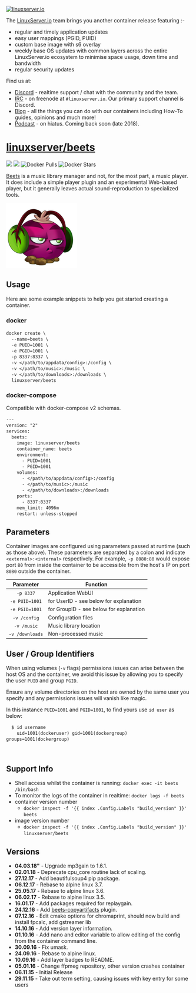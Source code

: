 <a href="https://linuxserver.io" rel="linuxserver.io">![linuxserver.io](https://raw.githubusercontent.com/linuxserver/docker-templates/master/linuxserver.io/img/linuxserver_medium.png)</a>

The [LinuxServer.io](https://linuxserver.io) team brings you another container release featuring :-

 * regular and timely application updates
 * easy user mappings (PGID, PUID)
 * custom base image with s6 overlay
 * weekly base OS updates with common layers across the entire LinuxServer.io ecosystem to minimise space usage, down time and bandwidth
 * regular security updates

Find us at:
* [Discord](https://discord.gg/YWrKVTn) - realtime support / chat with the community and the team.
* [IRC](https://irc.linuxserver.io) - on freenode at `#linuxserver.io`. Our primary support channel is Discord.
* [Blog](https://blog.linuxserver.io) - all the things you can do with our containers including How-To guides, opinions and much more!
* [Podcast](https://podcast.linuxserver.io) - on hiatus. Coming back soon (late 2018).

# [linuxserver/beets](https://github.com/linuxserver/docker-beets)
[![](https://images.microbadger.com/badges/version/linuxserver/beets.svg)](https://microbadger.com/images/linuxserverbeets "Get your own version badge on microbadger.com")
[![](https://images.microbadger.com/badges/image/linuxserver/beets.svg)](https://microbadger.com/images/linuxserver/beets "Get your own version badge on microbadger.com")
![Docker Pulls](https://img.shields.io/docker/pulls/linuxserver/beets.svg)
![Docker Stars](https://img.shields.io/docker/stars/linuxserver/beets.svg)

[Beets](http://beets.io/) is a music library manager and not, for the most part, a music player. It does include a simple player plugin and an experimental Web-based player, but it generally leaves actual sound-reproduction to specialized tools.

<a href="http://beets.io/" rel="beets">![beets](https://raw.githubusercontent.com/linuxserver/docker-templates/master/linuxserver.io/img/beets-icon.png)</a>

## Usage

Here are some example snippets to help you get started creating a container.

### docker

```
docker create \
  --name=beets \
  -e PUID=1001 \
  -e PGID=1001 \
  -p 8337:8337 \
  -v </path/to/appdata/config>:/config \
  -v </path/to/music>:/music \
  -v </path/to/downloads>:/downloads \
  linuxserver/beets
```


### docker-compose

Compatible with docker-compose v2 schemas.

```
---
version: "2"
services:
  beets:
    image: linuxserver/beets
    container_name: beets
    environment:
      - PUID=1001
      - PGID=1001
    volumes:
      - </path/to/appdata/config>:/config
      - </path/to/music>:/music
      - </path/to/downloads>:/downloads
    ports:
      - 8337:8337
    mem_limit: 4096m
    restart: unless-stopped
```

## Parameters

Container images are configured using parameters passed at runtime (such as those above). These parameters are separated by a colon and indicate `<external>:<internal>` respectively. For example, `-p 8080:80` would expose port `80` from inside the container to be accessible from the host's IP on port `8080` outside the container.

| Parameter | Function |
| :----: | --- |
| `-p 8337` | Application WebUI |
| `-e PUID=1001` | for UserID - see below for explanation |
| `-e PGID=1001` | for GroupID - see below for explanation |
| `-v /config` | Configuration files |
| `-v /music` | Music library location |
| `-v /downloads` | Non-processed music |

## User / Group Identifiers

When using volumes (`-v` flags) permissions issues can arise between the host OS and the container, we avoid this issue by allowing you to specify the user `PUID` and group `PGID`.

Ensure any volume directories on the host are owned by the same user you specify and any permissions issues will vanish like magic.

In this instance `PUID=1001` and `PGID=1001`, to find yours use `id user` as below:

```
  $ id username
    uid=1001(dockeruser) gid=1001(dockergroup) groups=1001(dockergroup)
```

&nbsp;

## Support Info

* Shell access whilst the container is running: `docker exec -it beets /bin/bash`
* To monitor the logs of the container in realtime: `docker logs -f beets`
* container version number 
  * `docker inspect -f '{{ index .Config.Labels "build_version" }}' beets`
* image version number
  * `docker inspect -f '{{ index .Config.Labels "build_version" }}' linuxserver/beets`

## Versions

* **04.03.18"** - Upgrade mp3gain to 1.6.1.
* **02.01.18** - Deprecate cpu_core routine lack of scaling.
* **27.12.17** - Add beautifulsoup4 pip package.
* **06.12.17** - Rebase to alpine linux 3.7.
* **25.05.17** - Rebase to alpine linux 3.6.
* **06.02.17** - Rebase to alpine linux 3.5.
* **16.01.17** - Add packages required for replaygain.
* **24.12.16** - Add [beets-copyartifacts](https://github.com/sbarakat/beets-copyartifacts) plugin.
* **07.12.16** - Edit cmake options for chromaprint, should now build and install fpcalc, add gstreamer lib
* **14.10.16** - Add version layer information.
* **01.10.16** - Add nano and editor variable to allow editing of the config from the container command line.
* **30.09.16** - Fix umask.
* **24.09.16** - Rebase to alpine linux.
* **10.09.16** - Add layer badges to README.
* **05.01.16** - Change ffpmeg repository, other version crashes container
* **06.11.15** - Initial Release
* **29.11.15** - Take out term setting, causing issues with key entry for some users
